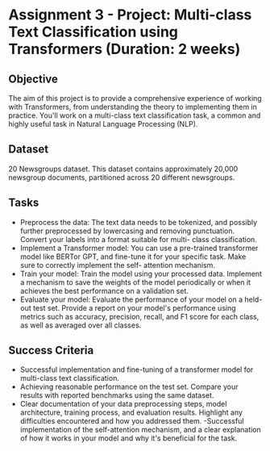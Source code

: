 # Assignment 3 - Project: Multi-class Text Classification using Transformers (Duration: 2 weeks)

## Objective

The aim of this project is to provide a comprehensive experience of working with Transformers, from understanding the theory to implementing them in practice. You'll work on a multi-class text classification task, a common and highly useful task in Natural Language Processing (NLP).

## Dataset

20 Newsgroups dataset. This dataset contains approximately 20,000 newsgroup documents, partitioned across 20 different newsgroups.

## Tasks

- Preprocess the data: The text data needs to be tokenized, and possibly further preprocessed by lowercasing and removing punctuation. Convert your labels into a format suitable for multi- class classification.
- Implement a Transformer model: You can use a pre-trained transformer model like BERTor GPT, and fine-tune it for your specific task. Make sure to correctly implement the self- attention mechanism.
- Train your model: Train the model using your processed data. Implement a mechanism to save the weights of the model periodically or when it achieves the best performance on a validation set.
- Evaluate your model: Evaluate the performance of your model on a held-out test set. Provide a report on your model's performance using metrics such as accuracy, precision, recall, and F1 score for each class, as well as averaged over all classes.

## Success Criteria
- Successful implementation and fine-tuning of a transformer model for multi-class text classification.
- Achieving reasonable performance on the test set. Compare your results with reported benchmarks using the same dataset.
- Clear documentation of your data preprocessing steps, model architecture, training process, and evaluation results. Highlight any difficulties encountered and how you addressed them.
-Successful implementation of the self-attention mechanism, and a clear explanation of how it works in your model and why it's beneficial for the task.

